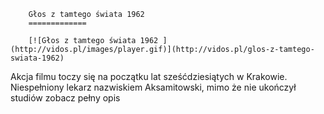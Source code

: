 
        Głos z tamtego świata 1962 
        =============
        
        [![Głos z tamtego świata 1962 ](http://vidos.pl/images/player.gif)](http://vidos.pl/glos-z-tamtego-swiata-1962)
        
        
 Akcja filmu toczy się na początku lat sześćdziesiątych w Krakowie. Niespełniony lekarz nazwiskiem Aksamitowski, mimo że nie ukończył studiów zobacz pełny opis
    